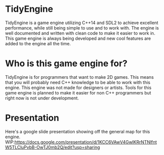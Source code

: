 # TidyEngine
TidyEngine is a game engine utilizing C++14 and SDL2 to achieve excellent performance, while still being simple to use and to work with. The engine is well documented and written with clean code to make it easier to work in. This game engine is always being developed and new cool features are added to the engine all the time.

# Who is this game engine for?
TidyEngine is for programmers that want to make 2D games. This means that you will probably need C++ knowledge to be able to work with this engine. This engine was not made for designers or artists. Tools for this game engine is planned to make it easier for non C++ programmers but right now is not under development.

# Presentation
Here's a google slide presentation showing off the general map for this engine.
WIP:https://docs.google.com/presentation/d/1KCC6VAwV4GwIKRrNTNlfntW5TLCluPvbB-OwTJ0mb2Q/edit?usp=sharing
